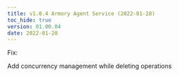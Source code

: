 ```yaml
---
title: v1.0.4 Armory Agent Service (2022-01-28)
toc_hide: true
version: 01.00.04
date: 2022-01-28
---
```


Fix:

Add concurrency management while deleting operations
